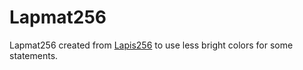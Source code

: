 Lapmat256
========

Lapmat256 created from [Lapis256](https://github.com/andrwb) to use less bright colors for some statements.
